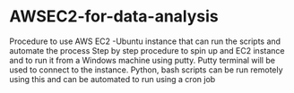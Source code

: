 # AWSEC2-for-data-analysis
Procedure to use AWS EC2 -Ubuntu instance that can run the scripts and automate the process
Step by step procedure to spin up and EC2 instance and to run it from a Windows machine using putty. Putty terminal will be used to connect to the instance.
Python, bash scripts can be run remotely using this and can be automated to run using a cron job
